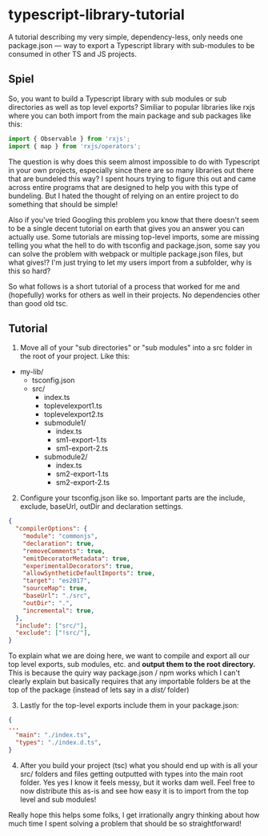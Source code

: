 # typescript-library-tutorial
A tutorial describing my very simple, dependency-less, only needs one package.json — way to export a Typescript library with sub-modules to be consumed in other TS and JS projects.


## Spiel


So, you want to build a Typescript library with sub modules or sub directories as well as top level exports? Similiar to popular libraries like rxjs where you can both import from the main package and sub packages like this:

```ts
import { Observable } from 'rxjs';
import { map } from 'rxjs/operators';
```

The question is why does this seem almost impossible to do with Typescript in your own projects, especially since there are so many libraries out there that are bundeled this way? I spent hours trying to figure this out and came across entire programs that are designed to help you with this type of bundeling. But I hated the thought of relying on an entire project to do something that should be simple!

Also if you've tried Googling this problem you know that there doesn't seem to be a single decent tutorial on earth that gives you an answer you can actually use. Some tutorials are missing top-level imports, some are missing telling you what the hell to do with tsconfig and package.json, some say you can solve the problem with webpack or multiple package.json files, but what gives!? I'm just trying to let my users import from a subfolder, why is this so hard?

So what follows is a short tutorial of a process that worked for me and (hopefully) works for others as well in their projects. No dependencies other than good old tsc.

## Tutorial

1. Move all of your "sub directories" or "sub modules" into a src folder in the root of your project. Like this:

- my-lib/
  - tsconfig.json
  - src/
    - index.ts
    - toplevelexport1.ts
    - toplevelexport2.ts
    - submodule1/
      - index.ts
      - sm1-export-1.ts
      - sm1-export-2.ts
    - submodule2/
      - index.ts
      - sm2-export-1.ts
      - sm2-export-2.ts

2. Configure your tsconfig.json like so. Important parts are the include, exclude, baseUrl, outDir and declaration settings.

```json
{
  "compilerOptions": {
    "module": "commonjs",
    "declaration": true,
    "removeComments": true,
    "emitDecoratorMetadata": true,
    "experimentalDecorators": true,
    "allowSyntheticDefaultImports": true,
    "target": "es2017",
    "sourceMap": true,
    "baseUrl": "./src",
    "outDir": ".",
    "incremental": true,
  },
  "include": ["src/"],
  "exclude": ["!src/"],
}
```

To explain what we are doing here, we want to compile and export all our top level exports, sub modules, etc. and **output them to the root directory.** This is because the quiry way package.json / npm works which I can't clearly explain but basically requires that any importable folders be at the top of the package (instead of lets say in a *dist/* folder)

3. Lastly for the top-level exports include them in your package.json:

```json
{
...
  "main": "./index.ts",
  "types": "./index.d.ts",
}
```

4. After you build your project (tsc) what you should end up with is all your src/ folders and files getting outputted with types into the main root folder. Yes yes I know it feels messy, but it works dam well. Feel free to now distribute this as-is and see how easy it is to import from the top level and sub modules!

Really hope this helps some folks, I get irrationally angry thinking about how much time I spent solving a problem that should be so straightforward!
    
